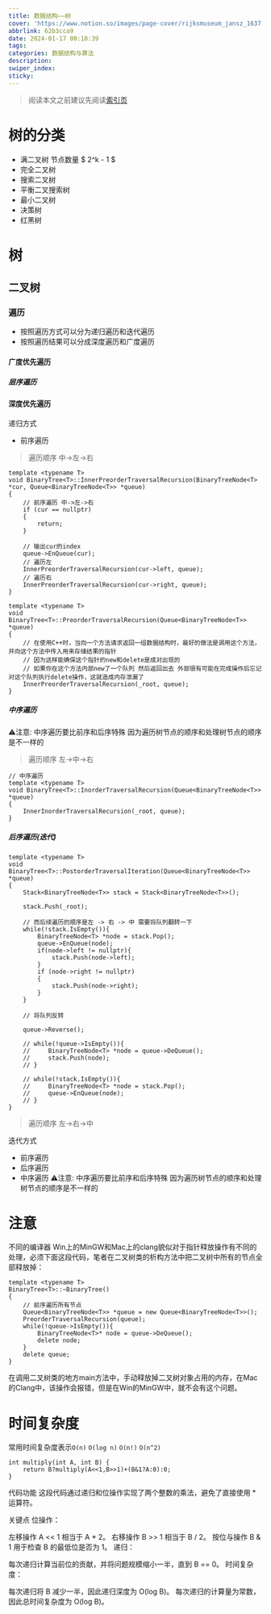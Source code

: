 ```yaml
---
title: 数据结构——树
cover: 'https://www.notion.so/images/page-cover/rijksmuseum_jansz_1637.jpg'
abbrlink: 62b3cca9
date: 2024-01-17 00:18:39
tags:
categories: 数据结构与算法
description:
swiper_index:
sticky:
---
```


> 阅读本文之前建议先阅读[索引页]()

# 树的分类

- 满二叉树 节点数量 $ 2^k - 1 $
- 完全二叉树
- 搜索二叉树
- 平衡二叉搜索树
- 最小二叉树
- 决策树
- 红黑树

# 树
## 二叉树
### 遍历

- 按照遍历方式可以分为递归遍历和迭代遍历
- 按照遍历结果可以分成深度遍历和广度遍历

#### 广度优先遍历

##### 层序遍历

#### 深度优先遍历

递归方式
- 前序遍历

> 遍历顺序 中->左->右

```
template <typename T>
void BinaryTree<T>::InnerPreorderTraversalRecursion(BinaryTreeNode<T> *cur, Queue<BinaryTreeNode<T>> *queue)
{
    // 前序遍历 中->左->右
    if (cur == nullptr)
    {
        return;
    }

    // 输出cur的index
    queue->EnQueue(cur);
    // 遍历左
    InnerPreorderTraversalRecursion(cur->left, queue);
    // 遍历右
    InnerPreorderTraversalRecursion(cur->right, queue);
}

template <typename T>
void BinaryTree<T>::PreorderTraversalRecursion(Queue<BinaryTreeNode<T>> *queue)
{
    // 在使用C++时，当向一个方法请求返回一组数据结构时，最好的做法是调用这个方法，并向这个方法中传入用来存储结果的指针
    // 因为这样能确保这个指针的new和delete是成对出现的
    // 如果你在这个方法内部new了一个队列 然后返回出去 外部很有可能在完成操作后忘记对这个队列执行delete操作，这就造成内存泄漏了
    InnerPreorderTraversalRecursion(_root, queue);
}
```

##### 中序遍历

⚠️注意: 中序遍历要比前序和后序特殊 因为遍历树节点的顺序和处理树节点的顺序是不一样的

> 遍历顺序 左->中->右

```
// 中序遍历
template <typename T>
void BinaryTree<T>::InorderTraversalRecursion(Queue<BinaryTreeNode<T>> *queue)
{
    InnerInorderTraversalRecursion(_root, queue);
}
```

##### 后序遍历(迭代)

```
template <typename T>
void BinaryTree<T>::PostorderTraversalIteration(Queue<BinaryTreeNode<T>> *queue)
{
    Stack<BinaryTreeNode<T>> stack = Stack<BinaryTreeNode<T>>();

    stack.Push(_root);
    
    // 而后续遍历的顺序是左 -> 右 -> 中 需要将队列翻转一下
    while(!stack.IsEmpty()){
        BinaryTreeNode<T> *node = stack.Pop();
        queue->EnQueue(node);
        if(node->left != nullptr){
            stack.Push(node->left);
        }
        if (node->right != nullptr)
        {
            stack.Push(node->right);
        }
    }

    // 将队列反转

    queue->Reverse();

    // while(!queue->IsEmpty()){
    //     BinaryTreeNode<T> *node = queue->DeQueue();
    //     stack.Push(node);
    // }

    // while(!stack.IsEmpty()){
    //     BinaryTreeNode<T> *node = stack.Pop();
    //     queue->EnQueue(node);
    // }
}

```

> 遍历顺序 左->右->中

迭代方式
- 前序遍历
- 后序遍历
- 中序遍历 ⚠️注意: 中序遍历要比前序和后序特殊 因为遍历树节点的顺序和处理树节点的顺序是不一样的

# 注意

不同的编译器 Win上的MinGW和Mac上的clang貌似对于指针释放操作有不同的处理，必须下面这段代码，笔者在二叉树类的析构方法中把二叉树中所有的节点全部释放掉：
```
template <typename T>
BinaryTree<T>::~BinaryTree()
{
    // 前序遍历所有节点
    Queue<BinaryTreeNode<T>> *queue = new Queue<BinaryTreeNode<T>>();
    PreorderTraversalRecursion(queue);
    while(!queue->IsEmpty()){
        BinaryTreeNode<T>* node = queue->DeQueue();
        delete node;
    }
    delete queue;
}
```
在调用二叉树类的地方main方法中，手动释放掉二叉树对象占用的内存，在Mac的Clang中，该操作会报错，但是在Win的MinGW中，就不会有这个问题。

# 时间复杂度

常用时间复杂度表示`O(n)` `O(log n)` `O(n!)` `O(n^2)`

```
int multiply(int A, int B) {
    return B?multiply(A<<1,B>>1)+(B&1?A:0):0;
}
```
代码功能
这段代码通过递归和位操作实现了两个整数的乘法，避免了直接使用 * 运算符。

关键点
位操作：

左移操作 A << 1 相当于 A * 2。
右移操作 B >> 1 相当于 B / 2。
按位与操作 B & 1 用于检查 B 的最低位是否为 1。
递归：

每次递归计算当前位的贡献，并将问题规模缩小一半，直到 B == 0。
时间复杂度：

每次递归将 B 减少一半，因此递归深度为 O(log B)。
每次递归的计算量为常数，因此总时间复杂度为 O(log B)。